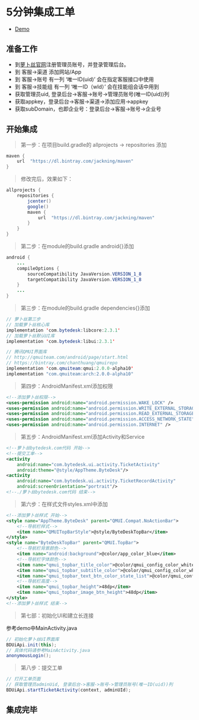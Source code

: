 # 5分钟集成工单

- [Demo](https://github.com/Bytedesk/bytedesk-android/tree/master/Tutorial/ticket)

## 准备工作

- 到[萝卜丝官网](https://www.bytedesk.com/antv/user/login)注册管理员账号，并登录管理后台。
- 到 客服->渠道 添加网站/App
- 到 客服->账号 有一列 ‘唯一ID(uid)’ 会在指定客服接口中使用
- 到 客服->技能组 有一列 ‘唯一ID（wId）’ 会在技能组会话中用到
- 获取管理员uid, 登录后台->客服->账号->管理员账号(唯一ID(uid))列
- 获取appkey，登录后台->客服->渠道->添加应用->appkey
- 获取subDomain，也即企业号：登录后台->客服->账号->企业号

## 开始集成

> 第一步：在项目build.gradle的 allprojects -> repositories 添加

```java
maven {
    url  "https://dl.bintray.com/jackning/maven"
}
```

> 修改完后，效果如下：

```java
allprojects {
    repositories {
        jcenter()
        google()
        maven {
            url  "https://dl.bintray.com/jackning/maven"
        }
    }
}
```

> 第二步：在module的build.gradle android{}添加

```java
android {
    ...
    compileOptions {
        sourceCompatibility JavaVersion.VERSION_1_8
        targetCompatibility JavaVersion.VERSION_1_8
    }
    ...
}
```

> 第三步：在module的build.gradle dependencies{}添加

```java
// 萝卜丝第三步
// 加载萝卜丝核心库
implementation 'com.bytedesk:libcore:2.3.1'
// 加载萝卜丝默认UI库
implementation 'com.bytedesk:libui:2.3.1'

// 腾讯QMUI界面库
// http://qmuiteam.com/android/page/start.html
// https://bintray.com/chanthuang/qmuirepo
implementation 'com.qmuiteam:qmui:2.0.0-alpha10'
implementation "com.qmuiteam:arch:2.0.0-alpha10"
```

> 第四步：AndroidManifest.xml添加权限

```xml
<!--添加萝卜丝权限-->
<uses-permission android:name="android.permission.WAKE_LOCK" />
<uses-permission android:name="android.permission.WRITE_EXTERNAL_STORAGE" />
<uses-permission android:name="android.permission.READ_EXTERNAL_STORAGE" />
<uses-permission android:name="android.permission.ACCESS_NETWORK_STATE" />
<uses-permission android:name="android.permission.INTERNET" />
```

> 第五步：AndroidManifest.xml添加Activity和Service

```xml
<!--萝卜丝bytedesk.com代码 开始-->
<!--提交工单-->
<activity
    android:name="com.bytedesk.ui.activity.TicketActivity"
    android:theme="@style/AppTheme.ByteDesk"/>
<activity
    android:name="com.bytedesk.ui.activity.TicketRecordActivity"
    android:screenOrientation="portrait"/>
<!--./萝卜丝bytedesk.com代码 结束-->
```

> 第六步：在样式文件styles.xml中添加

```xml
<!--添加萝卜丝样式 开始-->
<style name="AppTheme.ByteDesk" parent="QMUI.Compat.NoActionBar">
    <!--导航栏样式-->
    <item name="QMUITopBarStyle">@style/ByteDeskTopBar</item>
</style>
<style name="ByteDeskTopBar" parent="QMUI.TopBar">
    <!--导航栏背景颜色-->
    <item name="android:background">@color/app_color_blue</item>
    <!--导航栏字体颜色-->
    <item name="qmui_topbar_title_color">@color/qmui_config_color_white</item>
    <item name="qmui_topbar_subtitle_color">@color/qmui_config_color_white</item>
    <item name="qmui_topbar_text_btn_color_state_list">@color/qmui_config_color_white</item>
    <!--导航栏高度-->
    <item name="qmui_topbar_height">48dp</item>
    <item name="qmui_topbar_image_btn_height">48dp</item>
</style>
<!--添加萝卜丝样式 结束-->
```

> 第七部：初始化UI和建立长连接

参考demo中MainActivity.java

```java
// 初始化萝卜丝UI界面库
BDUiApi.init(this);
// 具体代码请参考MainActivity.java
anonymousLogin();
```

> 第八步：提交工单

```java
// 打开工单页面
// 获取管理员adminUid, 登录后台->客服->账号->管理员账号(唯一ID(uid))列
BDUiApi.startTicketActivity(context, adminUId);
```

## 集成完毕
